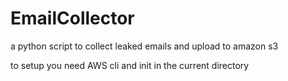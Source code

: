 # EmailCollector
a python script to collect leaked emails and upload to amazon s3

to setup you need AWS cli and init in the current directory
